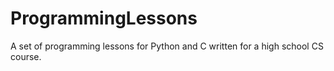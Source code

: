 # ProgrammingLessons

A set of programming lessons for Python and C written for a high school CS course.